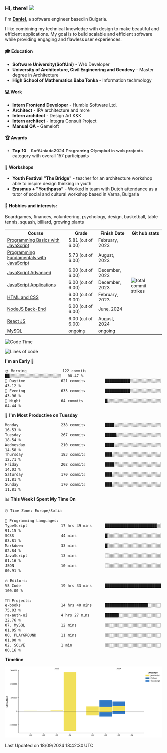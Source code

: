### Hi, there! <img src="https://emojis.slackmojis.com/emojis/images/1536351075/4594/blob-wave.gif" width="25"/>

I'm [**Daniel**](https://danielbatanov.netlify.app/), a software engineer based in Bulgaria.   

I like combining my technical knowledge with design to make beautiful and efficient applications. My goal is to build scalable and efficient software while providing engaging and flawless user experiences.

#### 🎓 Education
- **Software University(SoftUni)** - Web Developer
- **University of Architecture, Civil Engineering and Geodesy** - Master degree in Architecture
- **High School of Mathematics Baba Tonka** - Information techmology

#### 💻 Work
- **Intern Frontend Developer** - Humble Software Ltd.
- **Architect** - IPA architecture and more
- **Intern architect** - Design Art K&K
- **Intern architect** - Integra Consult Project
- **Manual QA** - Gameloft

#### 🏆 Awards
- **Top 10** - SoftUniada2024 Programing Olympiad in web projects category with overall 157 participants

#### :busts_in_silhouette: Workshops
- **Youth Festival "The Bridge"** - teacher for an architecture workshop able to inspire design thinking in youth
- **Erasmus + "Youthpass”** - Worked in team with Dutch attendance as a tutor of social and cultural workshop based in Varna, Bulgaria

#### 🤹 Hobbies and interests: 
Boardgames, finances, volunteering, psychology, design, basketball, table tennis, squash, billiard, growing plants

<table>
  <tr>
    <th>Course</th>
    <th>Grade</th>
    <th>Finish Date</th>
    <th>Git hub stats</th>
  </tr>
  <tr>
    <td><a href="https://softuni.bg/Certificates/Details/159814/4fcfee60">Programming Basics with JavaScript</a></td>
    <td>5.81 (out of 6.00)</td>
    <td>February, 2023</td>
    <td rowspan="8"><img align="center" src="https://github-readme-streak-stats.herokuapp.com/?user=batanoffs&layout=compact&hide_border=true" alt="total commit strikes"/></td>
  </tr>
  <tr>
    <td><a href="https://softuni.bg/Certificates/Details/180198/31625e83">Programming Fundamentals with JavaScript</a></td>
    <td>5.73 (out of 6.00)</td>
    <td>August, 2023</td>
  </tr>
  <tr>
    <td><a href="https://softuni.bg/Certificates/Details/195467/d2fe5f99">JavaScript Advanced</a></td>
    <td>6.00 (out of 6.00)</td>
    <td>December, 2023</td>
  </tr>
  <tr>
    <td><a href="https://softuni.bg/Certificates/Details/195298/1f9f9bde">JavaScript Applications</a></td>
    <td>6.00 (out of 6.00)</td>
    <td>December, 2023</td>
  </tr>
  <tr>
    <td><a href="https://softuni.bg/certificates/details/205221/f430eb0f">HTML and CSS</a></td>
    <td>6.00 (out of 6.00)</td>
    <td>February, 2023</td>
  </tr>
  <tr>
    <td><a href="https://softuni.bg/certificates/details/218275/6b86be8a">NodeJS Back-End</a></td>
    <td>6.00 (out of 6.00)</td>
    <td>June, 2024</td>
  </tr>
  <tr>
    <td><a href="https://softuni.bg/Certificates/Details/223751/509209a4">React JS</a></td>
    <td>6.00 (out of 6.00)</td>
    <td>August, 2024</td>
  </tr>
  <tr>
    <td><a href="">MySQL</a></td>
    <td> ongoing</td>
    <td> ongoing</td>
  </tr>
</table>


<!--START_SECTION:waka-->
![Code Time](http://img.shields.io/badge/Code%20Time-1%2C115%20hrs%2044%20mins-blue)

![Lines of code](https://img.shields.io/badge/From%20Hello%20World%20I%27ve%20Written-482.5%20thousand%20lines%20of%20code-blue)

**I'm an Early 🐤** 

```text
🌞 Morning                122 commits         ██░░░░░░░░░░░░░░░░░░░░░░░   08.47 % 
🌆 Daytime                621 commits         ███████████░░░░░░░░░░░░░░   43.12 % 
🌃 Evening                633 commits         ███████████░░░░░░░░░░░░░░   43.96 % 
🌙 Night                  64 commits          █░░░░░░░░░░░░░░░░░░░░░░░░   04.44 % 
```
📅 **I'm Most Productive on Tuesday** 

```text
Monday                   238 commits         ████░░░░░░░░░░░░░░░░░░░░░   16.53 % 
Tuesday                  267 commits         █████░░░░░░░░░░░░░░░░░░░░   18.54 % 
Wednesday                210 commits         ████░░░░░░░░░░░░░░░░░░░░░   14.58 % 
Thursday                 183 commits         ███░░░░░░░░░░░░░░░░░░░░░░   12.71 % 
Friday                   202 commits         ████░░░░░░░░░░░░░░░░░░░░░   14.03 % 
Saturday                 170 commits         ███░░░░░░░░░░░░░░░░░░░░░░   11.81 % 
Sunday                   170 commits         ███░░░░░░░░░░░░░░░░░░░░░░   11.81 % 
```


📊 **This Week I Spent My Time On** 

```text
🕑︎ Time Zone: Europe/Sofia

💬 Programming Languages: 
TypeScript               17 hrs 49 mins      ███████████████████████░░   91.15 % 
SCSS                     44 mins             █░░░░░░░░░░░░░░░░░░░░░░░░   03.81 % 
Markdown                 33 mins             █░░░░░░░░░░░░░░░░░░░░░░░░   02.84 % 
JavaScript               13 mins             ░░░░░░░░░░░░░░░░░░░░░░░░░   01.16 % 
JSON                     10 mins             ░░░░░░░░░░░░░░░░░░░░░░░░░   00.91 % 

🔥 Editors: 
VS Code                  19 hrs 33 mins      █████████████████████████   100.00 % 

🐱‍💻 Projects: 
e-books                  14 hrs 40 mins      ███████████████████░░░░░░   75.03 % 
ra-auth-ui               4 hrs 27 mins       ██████░░░░░░░░░░░░░░░░░░░   22.76 % 
07. MySQL                12 mins             ░░░░░░░░░░░░░░░░░░░░░░░░░   01.05 % 
00. PLAYGROUND           11 mins             ░░░░░░░░░░░░░░░░░░░░░░░░░   01.00 % 
02. SOLVE                1 min               ░░░░░░░░░░░░░░░░░░░░░░░░░   00.16 % 
```

**Timeline**

![Lines of Code chart](https://raw.githubusercontent.com/batanoffs/batanoffs/main/assets/bar_graph.png)


 Last Updated on 18/09/2024 18:42:30 UTC
<!--END_SECTION:waka-->



 <!-- <a href="#"><img align="center" src="https://github-profile-trophy.vercel.app/?username=batanoffs&column=-1&margin-w=8&margin-h=2" alt="GitHub Trophies" /></a> -->



